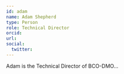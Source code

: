 ```yaml
---
id: adam
name: Adam Shepherd
type: Person
role: Technical Director
orcid:
url:
social:
  twitter:
---
```


Adam is the Technical Director of BCO-DMO...
